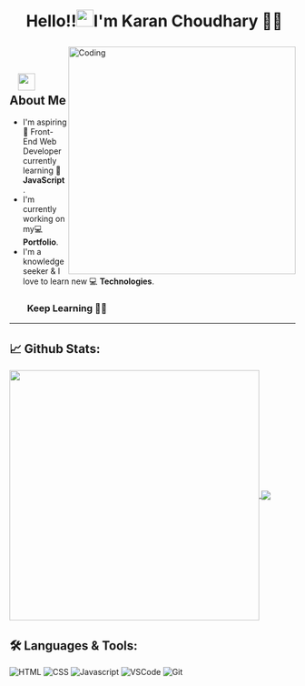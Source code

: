 # <p align="center">️ **Hello!!<img src="https://raw.githubusercontent.com/KarthikNayak024/KarthikNayak024/master/assets/wave.gif" alt="waving hand" width="30px">I'm Karan Choudhary** 🎯️🚀️</p>

<img align="right" alt="Coding" width="400" src="https://media.giphy.com/media/Y4ak9Ki2GZCbJxAnJD/giphy.gif">
</br>

## &nbsp; &nbsp;<img src="https://media.giphy.com/media/WUlplcMpOCEmTGBtBW/giphy.gif" width="30"> **About Me**

- I'm aspiring 🔭️ Front-End Web Developer currently learning 🌱 **JavaScript**.
- I'm currently working on my💻 **Portfolio**.
- I'm a knowledge seeker & I love to learn new 💻 **Technologies**.


### &nbsp; &nbsp; &nbsp; &nbsp; **Keep Learning** 👨‍🎓️️

---

## 📈 **Github Stats:**

<a href="https://github.com/xKaran">
<img width="440" align="center" src="https://github-readme-stats.vercel.app/api?username=xKaran&show_icons=true&include_all_commits=true&theme=blue-green&count_private=true%22">
</a>
<a href="https://github.com/xKaran/github-readme-stats">
<img align="center" src="https://github-readme-stats.anuraghazra1.vercel.app/api/top-langs/?username=xKaran&layout=compact&theme=blue-green" />
</a>

</br>
<!--
<img src="https://github-profile-trophy.vercel.app/?username=xKaran&column=7&theme=gruvbox"/> -->

## 🛠️ **Languages & Tools:**

![HTML](https://img.shields.io/badge/html%20-%23E34F26.svg?&style=for-the-badge&logo=html5&logoColor=white)
![CSS](https://img.shields.io/badge/css%20-%231572B6.svg?&style=for-the-badge&logo=css3&logoColor=white)
![Javascript](https://img.shields.io/badge/-Javascript-ffb400?style=for-the-badge&logo=javascript&logoColor=ffff3f)
![VSCode](https://img.shields.io/badge/-vscode-007ACC?style=for-the-badge&logo=visual-studio-code)
![Git](https://img.shields.io/badge/git%20-%23F05032.svg?&style=for-the-badge&logo=git&logoColor=white)
<!--
<h1>Hi! I Am Karan Choudhary</h1>
🔭 I’m currently working on my Portfolio.

🌱 I’m currently learning JavaScript.

👯 I’m looking to collaborate on Front-end Projects.

🤔 I’m looking for help with Backend.
💬 Ask me about HTML,CSS,UI/UX,Bootstrap,etc.

📫 How to reach me: [Email 📧](mailto:karanchoudhary0826@gmail.com) -->
<!--
Languages I Know
-HTML
-CSS
-JS
-->
